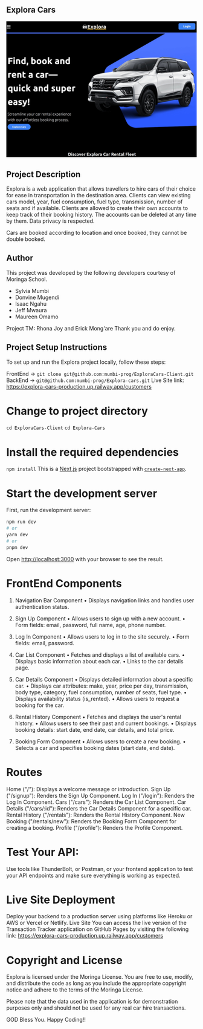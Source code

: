## Explora Cars
![alt text](https://github.com/mumbi-prog/ExploraCars-Client/blob/development/public/explora.jpeg?raw=true)
## Project Description

Explora is a web application that allows travellers to hire cars of their choice for ease in transportation in the destination area. 
Clients can view existing cars model, year, fuel consumption, fuel type, transmission, number of seats and if available. 
Clients are allowed to create their own accounts to keep track of their booking history. The accounts can be deleted at any time by them. Data privacy is respected.

Cars are booked according to location and once booked, they cannot be double booked. 

## Author

This project was developed by the following developers courtesy of Moringa School.
- Sylvia Mumbi
- Donvine Mugendi
- Isaac Ngahu
- Jeff Mwaura
- Maureen Omamo 

Project TM: Rhona Joy and Erick Mong'are Thank you and do enjoy.

## Project Setup Instructions

To set up and run the Explora project locally, follow these steps:

FrontEnd -> `git clone git@github.com:mumbi-prog/ExploraCars-Client.git`
BackEnd -> `git@github.com:mumbi-prog/Explora-cars.git`
Live Site link: https://explora-cars-production.up.railway.app/customers

# Change to project directory

`cd ExploraCars-Client`
`cd Explora-Cars`

# Install the required dependencies

`npm install`
This is a [Next.js](https://nextjs.org/) project bootstrapped with [`create-next-app`](https://github.com/vercel/next.js/tree/canary/packages/create-next-app).

# Start the development server

First, run the development server:

```bash
npm run dev
# or
yarn dev
# or
pnpm dev
```

Open [http://localhost:3000](http://localhost:3000) with your browser to see the result.

# FrontEnd Components

1. Navigation Bar Component
•	Displays navigation links and handles user authentication status.
2. Sign Up Component
•	Allows users to sign up with a new account.
•	Form fields: email, password, full name, age, phone number.
3. Log In Component
•	Allows users to log in to the site securely.
•	Form fields: email, password.
4. Car List Component
•	Fetches and displays a list of available cars.
•	Displays basic information about each car.
•	Links to the car details page.

5. Car Details Component
•	Displays detailed information about a specific car.
•	Displays car attributes: make, year, price per day, transmission, body type, category, fuel consumption, number of seats, fuel type.
•	Displays availability status (is_rented).
•	Allows users to request a booking for the car.
6. Rental History Component
•	Fetches and displays the user's rental history.
•	Allows users to see their past and current bookings.
•	Displays booking details: start date, end date, car details, and total price.
7. Booking Form Component
•	Allows users to create a new booking.
•	Selects a car and specifies booking dates (start date, end date).

# Routes
Home ("/"): Displays a welcome message or introduction.
Sign Up ("/signup"): Renders the Sign Up Component.
Log In ("/login"): Renders the Log In Component.
Cars ("/cars"): Renders the Car List Component.
Car Details ("/cars/:id"): Renders the Car Details Component for a specific car.
Rental History ("/rentals"): Renders the Rental History Component.
New Booking ("/rentals/new"): Renders the Booking Form Component for creating a booking.
Profile ("/profile"): Renders the Profile Component.

# Test Your API:

Use tools like ThunderBolt, or Postman, or your frontend application to test your API endpoints and make sure everything is working as expected.

# Live Site Deployment

Deploy your backend to a production server using platforms like Heroku or AWS or Vercel or Netlify.
Live Site
You can access the live version of the Transaction Tracker application on GitHub Pages by visiting the following link: https://explora-cars-production.up.railway.app/customers

# Copyright and License

Explora is licensed under the Moringa License. 
You are free to use, modify, and distribute the code as long as you include the appropriate copyright notice and adhere to the terms of the Moringa License.

Please note that the data used in the application is for demonstration purposes only and should not be used for any real car hire transactions.

GOD Bless You. Happy Coding!!